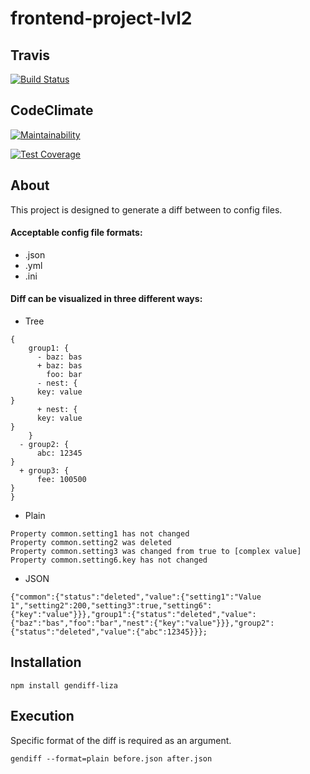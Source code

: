 # frontend-project-lvl2

## Travis

[![Build Status](https://travis-ci.org/kazakova-liza/frontend-project-lvl2.svg?branch=master)](https://travis-ci.org/kazakova-liza/frontend-project-lvl2)

## CodeClimate

[![Maintainability](https://api.codeclimate.com/v1/badges/f6f5fccc1d253d8a889d/maintainability)](https://codeclimate.com/github/kazakova-liza/frontend-project-lvl2/maintainability)

[![Test Coverage](https://api.codeclimate.com/v1/badges/f6f5fccc1d253d8a889d/test_coverage)](https://codeclimate.com/github/kazakova-liza/frontend-project-lvl2/test_coverage)

## About

This project is designed to generate a diff between to config files.

#### Acceptable config file formats:
* .json
* .yml
* .ini

#### Diff can be visualized in three different ways:
* Tree
<pre><code>{
    group1: {
      - baz: bas
      + baz: bas
        foo: bar
      - nest: {
      key: value
}
      + nest: {
      key: value
}
    }
  - group2: {
      abc: 12345
}
  + group3: {
      fee: 100500
}
}
</code></pre>
* Plain
<pre><code>Property common.setting1 has not changed
Property common.setting2 was deleted
Property common.setting3 was changed from true to [complex value]
Property common.setting6.key has not changed
</code></pre>
* JSON
<pre><code>{"common":{"status":"deleted","value":{"setting1":"Value 1","setting2":200,"setting3":true,"setting6":{"key":"value"}}},"group1":{"status":"deleted","value":{"baz":"bas","foo":"bar","nest":{"key":"value"}}},"group2":{"status":"deleted","value":{"abc":12345}}};
</code></pre>

## Installation

```
npm install gendiff-liza
```

## Execution

Specific format of the diff is required as an argument.

```
gendiff --format=plain before.json after.json
```

